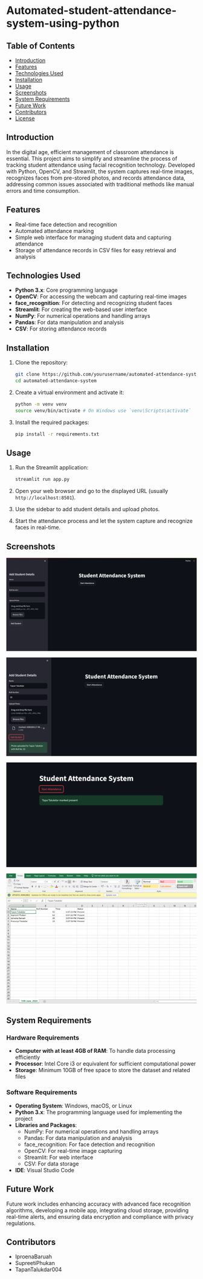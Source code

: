 # Automated-student-attendance-system-using-python



## Table of Contents
- [Introduction](#introduction)
- [Features](#features)
- [Technologies Used](#technologies-used)
- [Installation](#installation)
- [Usage](#usage)
- [Screenshots](#screenshots)
- [System Requirements](#system-requirements)
- [Future Work](#future-work)
- [Contributors](#contributors)
- [License](#license)

## Introduction
In the digital age, efficient management of classroom attendance is essential. This project aims to simplify and streamline the process of tracking student attendance using facial recognition technology. Developed with Python, OpenCV, and Streamlit, the system captures real-time images, recognizes faces from pre-stored photos, and records attendance data, addressing common issues associated with traditional methods like manual errors and time consumption.

## Features
- Real-time face detection and recognition
- Automated attendance marking
- Simple web interface for managing student data and capturing attendance
- Storage of attendance records in CSV files for easy retrieval and analysis

## Technologies Used
- **Python 3.x**: Core programming language
- **OpenCV**: For accessing the webcam and capturing real-time images
- **face_recognition**: For detecting and recognizing student faces
- **Streamlit**: For creating the web-based user interface
- **NumPy**: For numerical operations and handling arrays
- **Pandas**: For data manipulation and analysis
- **CSV**: For storing attendance records

## Installation
1. Clone the repository:
    ```bash
    git clone https://github.com/yourusername/automated-attendance-system.git
    cd automated-attendance-system
    ```

2. Create a virtual environment and activate it:
    ```bash
    python -m venv venv
    source venv/bin/activate # On Windows use `venv\Scripts\activate`
    ```

3. Install the required packages:
    ```bash
    pip install -r requirements.txt
    ```

## Usage
1. Run the Streamlit application:
    ```bash
    streamlit run app.py
    ```

2. Open your web browser and go to the displayed URL (usually `http://localhost:8501`).

3. Use the sidebar to add student details and upload photos.

4. Start the attendance process and let the system capture and recognize faces in real-time.

## Screenshots
![Streamlit Interface](images/1.png)  <!-- Replace with your actual screenshot path -->

![Adding Student Detail](images/2.png)  <!-- Replace with your actual screenshot path -->

![Marking Attendance](images/3.png)  <!-- Replace with your actual screenshot path -->

![CSV Daata Save](images/4.png)

## System Requirements
### Hardware Requirements
- **Computer with at least 4GB of RAM**: To handle data processing efficiently
- **Processor**: Intel Core i3 or equivalent for sufficient computational power
- **Storage**: Minimum 10GB of free space to store the dataset and related files

### Software Requirements
- **Operating System**: Windows, macOS, or Linux
- **Python 3.x**: The programming language used for implementing the project
- **Libraries and Packages**:
  - NumPy: For numerical operations and handling arrays
  - Pandas: For data manipulation and analysis
  - face_recognition: For face detection and recognition
  - OpenCV: For real-time image capturing
  - Streamlit: For web interface
  - CSV: For data storage
- **IDE**: Visual Studio Code

## Future Work
Future work includes enhancing accuracy with advanced face recognition algorithms, developing a mobile app, integrating cloud storage, providing real-time alerts, and ensuring data encryption and compliance with privacy regulations.

## Contributors
- IproenaBaruah <!-- Replace with actual names and GitHub usernames -->
- SupreetiPhukan
- TapanTalukdar004 



